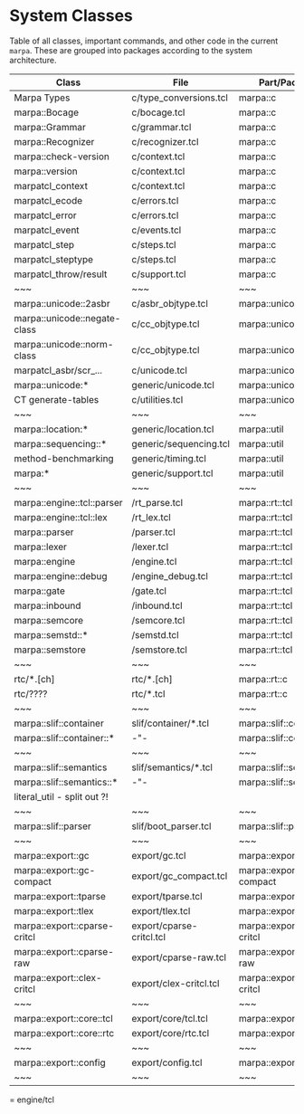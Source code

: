 # System Classes

Table of all classes, important commands, and other code in the
current `marpa`.  These are grouped into packages according to the
system architecture.

|Class				|File	    		|Part/Package		|
|---	  			|---	    		|---			|
|Marpa Types			|c/type_conversions.tcl	|marpa::c		|
|marpa::Bocage			|c/bocage.tcl		|marpa::c		|
|marpa::Grammar			|c/grammar.tcl		|marpa::c		|
|marpa::Recognizer		|c/recognizer.tcl	|marpa::c		|
|marpa::check-version		|c/context.tcl		|marpa::c		|
|marpa::version			|c/context.tcl		|marpa::c		|
|marpatcl_context		|c/context.tcl		|marpa::c		|
|marpatcl_ecode			|c/errors.tcl		|marpa::c		|
|marpatcl_error			|c/errors.tcl		|marpa::c		|
|marpatcl_event			|c/events.tcl		|marpa::c		|
|marpatcl_step			|c/steps.tcl		|marpa::c		|
|marpatcl_steptype		|c/steps.tcl		|marpa::c		|
|marpatcl_throw/result		|c/support.tcl		|marpa::c		|
|~~~				|~~~			|~~~			|
|marpa::unicode::2asbr		|c/asbr_objtype.tcl	|marpa::unicode		|
|marpa::unicode::negate-class	|c/cc_objtype.tcl	|marpa::unicode		|
|marpa::unicode::norm-class	|c/cc_objtype.tcl	|marpa::unicode		|
|marpatcl_asbr/scr_...		|c/unicode.tcl		|marpa::unicode		|
|marpa::unicode:*		|generic/unicode.tcl	|marpa::unicode		|
|CT generate-tables		|c/utilities.tcl	|marpa::unicode		|
|~~~				|~~~			|~~~			|
|marpa::location:*		|generic/location.tcl	|marpa::util		|
|marpa::sequencing::*		|generic/sequencing.tcl	|marpa::util		|
|method-benchmarking		|generic/timing.tcl	|marpa::util		|
|marpa:*			|generic/support.tcl	|marpa::util		|
|~~~				|~~~			|~~~			|
|marpa::engine::tcl::parser	|<ET>/rt_parse.tcl	|marpa::rt::tcl		|
|marpa::engine::tcl::lex	|<ET>/rt_lex.tcl	|marpa::rt::tcl		|
|marpa::parser			|<ET>/parser.tcl	|marpa::rt::tcl		|
|marpa::lexer			|<ET>/lexer.tcl		|marpa::rt::tcl		|
|marpa::engine			|<ET>/engine.tcl	|marpa::rt::tcl		|
|marpa::engine::debug		|<ET>/engine_debug.tcl	|marpa::rt::tcl		|
|marpa::gate			|<ET>/gate.tcl		|marpa::rt::tcl		|
|marpa::inbound			|<ET>/inbound.tcl	|marpa::rt::tcl		|
|marpa::semcore			|<ET>/semcore.tcl	|marpa::rt::tcl		|
|marpa::semstd::*		|<ET>/semstd.tcl	|marpa::rt::tcl		|
|marpa::semstore		|<ET>/semstore.tcl	|marpa::rt::tcl		|
|~~~				|~~~			|~~~			|
|rtc/*.[ch]			|rtc/*.[ch]		|marpa::rt::c		|
|rtc/????			|rtc/*.tcl		|marpa::rt::c		|
|~~~				|~~~			|~~~			|
|marpa::slif::container		|slif/container/*.tcl	|marpa::slif::container	|
|marpa::slif::container::*	|-"-			|marpa::slif::container	|
|~~~				|~~~			|~~~			|
|marpa::slif::semantics		|slif/semantics/*.tcl	|marpa::slif::semantics	|
|marpa::slif::semantics::*	|-"-			|marpa::slif::semantics	|
| literal_util - split out ?!	|			|			|
|~~~				|~~~			|~~~			|
|marpa::slif::parser		|slif/boot_parser.tcl	|marpa::slif::parser	|
|~~~				|~~~			|~~~			|
|marpa::export::gc		|export/gc.tcl		|marpa::export::gc	|
|marpa::export::gc-compact	|export/gc_compact.tcl	|marpa::export::gc-compact|
|marpa::export::tparse		|export/tparse.tcl	|marpa::export::tparse	|
|marpa::export::tlex		|export/tlex.tcl	|marpa::export::tlex	|
|marpa::export::cparse-critcl	|export/cparse-critcl.tcl|marpa::export::cparse-critcl|
|marpa::export::cparse-raw	|export/cparse-raw.tcl	|marpa::export::cparse-raw|
|marpa::export::clex-critcl	|export/clex-critcl.tcl	|marpa::export::clex-critcl|
|~~~				|~~~			|~~~			|
|marpa::export::core::tcl	|export/core/tcl.tcl	|marpa::export::rt::tcl	|
|marpa::export::core::rtc	|export/core/rtc.tcl	|marpa::export::rt::c	|
|~~~				|~~~			|~~~			|
|marpa::export::config		|export/config.tcl	|marpa::export::config	|
|~~~				|~~~			|~~~			|

<ET> = engine/tcl